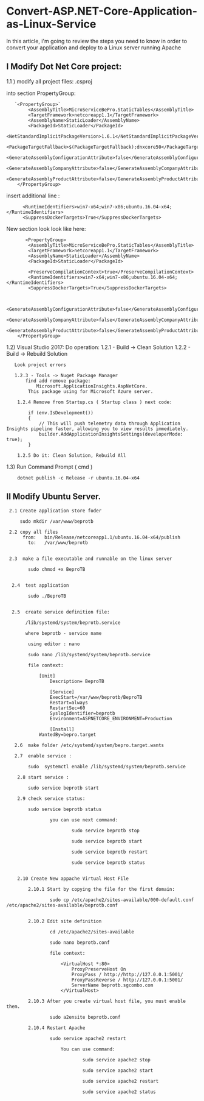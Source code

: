 # Convert-ASP.NET-Core-Application-as-Linux-Service

In this article, i'm going to review the steps you need to know in order to convert your application and deploy to a Linux server running Apache

## I Modify Dot Net Core project:

1.1 ) modify all project files: <project name>.csproj

into section PropertyGroup:

       `<PropertyGroup>`
			<AssemblyTitle>MicroServiceBePro.StaticTables</AssemblyTitle>
			<TargetFramework>netcoreapp1.1</TargetFramework>
			<AssemblyName>StaticLoader</AssemblyName>
			<PackageId>StaticLoader</PackageId>
			<NetStandardImplicitPackageVersion>1.6.1</NetStandardImplicitPackageVersion>
			<PackageTargetFallback>$(PackageTargetFallback);dnxcore50</PackageTargetFallback>
			<GenerateAssemblyConfigurationAttribute>false</GenerateAssemblyConfigurationAttribute>
			<GenerateAssemblyCompanyAttribute>false</GenerateAssemblyCompanyAttribute>
			<GenerateAssemblyProductAttribute>false</GenerateAssemblyProductAttribute>
		</PropertyGroup>
  
  insert additional line :
  
		  <RuntimeIdentifiers>win7-x64;win7-x86;ubuntu.16.04-x64;</RuntimeIdentifiers>
		  <SuppressDockerTargets>True</SuppressDockerTargets>
		  
  New section look look like here:
	
	       <PropertyGroup>
			<AssemblyTitle>MicroServiceBePro.StaticTables</AssemblyTitle>
			<TargetFramework>netcoreapp1.1</TargetFramework>
			<AssemblyName>StaticLoader</AssemblyName>
			<PackageId>StaticLoader</PackageId>
			
			<PreserveCompilationContext>true</PreserveCompilationContext>
			<RuntimeIdentifiers>win7-x64;win7-x86;ubuntu.16.04-x64;</RuntimeIdentifiers>
		    <SuppressDockerTargets>True</SuppressDockerTargets>
			

			<GenerateAssemblyConfigurationAttribute>false</GenerateAssemblyConfigurationAttribute>
			<GenerateAssemblyCompanyAttribute>false</GenerateAssemblyCompanyAttribute>
			<GenerateAssemblyProductAttribute>false</GenerateAssemblyProductAttribute>
		</PropertyGroup>
	
1.2) Visual Studio 2017:
    Do operation:
       1.2.1 - Build -> Clean Solution
	   1.2.2 - Build -> Rebuild Solution
	   
	   Look project errors
	   
	   1.2.3 - Tools -> Nuget Package Manager
	       find add remove package: 
		       Microsoft.ApplicationInsights.AspNetCore.
			This package using for Microsoft Azure server. 
			
	    1.2.4 Remove from Startup.cs ( Startup class ) next code:

            if (env.IsDevelopment())
            {
                // This will push telemetry data through Application Insights pipeline faster, allowing you to view results immediately.
                builder.AddApplicationInsightsSettings(developerMode: true);
            }		
			
		1.2.5 Do it: Clean Solution, Rebuild All	
		
1.3) Run Command Prompt ( cmd )
     		
		dotnet publish -c Release -r ubuntu.16.04-x64

## II Modify Ubuntu Server.

     2.1 Create application store foder

         sudo mkdir /var/www/beprotb
		 
	 2.2 copy all files 
	      from:   bin/Release/netcoreapp1.1/ubuntu.16.04-x64/publish	
            to:	  /var/www/beprotb	 


     2.3  make a file executable and runnable on the linux server 

			sudo chmod +x BeproTB


      2.4  test application

			sudo ./BeproTB


	  2.5  create service definition file:
	  
	       /lib/systemd/system/beprotb.service
		   
		   where beprotb - service name 

			using editor : nano
			
			sudo nano /lib/systemd/system/beprotb.service
			
			file context:
			
				[Unit]
					Description= BeproTB
					
					[Service]
					ExecStart=/var/www/beprotb/BeproTB
					Restart=always
					RestartSec=60
					SyslogIdentifier=beprotb
					Environment=ASPNETCORE_ENVIRONMENT=Production

					[Install]
				WantedBy=bepro.target
	  
	   2.6  make folder /etc/systemd/system/bepro.target.wants

       2.7  enable service :

			sudo  systemctl enable /lib/systemd/system/beprotb.service
			
		2.8 start service :
				
			sudo service beprotb start

		2.9 check service status:

			sudo service beprotb status	

					you can use next command: 

							sudo service beprotb stop

							sudo service beprotb start

							sudo service beprotb restart

							sudo service beprotb status


		2.10 Create New appache Virtual Host File

			2.10.1 Start by copying the file for the first domain:

					sudo cp /etc/apache2/sites-available/000-default.conf /etc/apache2/sites-available/beprotb.conf


			2.10.2 Edit site definition
			
					cd /etc/apache2/sites-available

					sudo nano beprotb.conf
					
					file context:

						<VirtualHost *:80>
							ProxyPreserveHost On
							ProxyPass / http://http://127.0.0.1:5001/
							ProxyPassReverse / http://127.0.0.1:5001/
							ServerName beprotb.sgcombo.com
						</VirtualHost>

			2.10.3 After you create virtual host file, you must enable them.

					sudo a2ensite beprotb.conf
					
		    2.10.4 Restart Apache

					sudo service apache2 restart

						You can use command:

								sudo service apache2 stop

								sudo service apache2 start

								sudo service apache2 restart

								sudo service apache2 status






